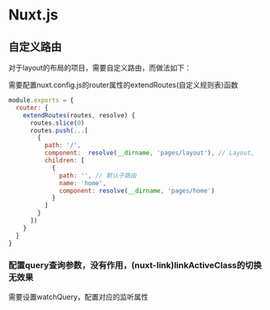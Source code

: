 # Nuxt.js

## 自定义路由

对于layout的布局的项目，需要自定义路由，而做法如下：

需要配置nuxt.config.js的router属性的extendRoutes(自定义规则表)函数
```js
module.exports = {
  router: {
    extendRoutes(routes, resolve) {
      routes.slice(0)
      routes.push(...[
        {
          path: '/',
          component:  resolve(__dirname, 'pages/layout'), // Layout,
          children: [
            {
              path: '', // 默认子路由
              name: 'home',
              component: resolve(__dirname, 'pages/home')
            }
          ]
        }
      ])
    }
  }
}
```

### 配置query查询参数，没有作用，(nuxt-link)linkActiveClass的切换无效果

需要设置watchQuery，配置对应的监听属性

